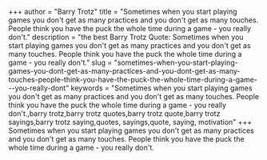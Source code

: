 +++
author = "Barry Trotz"
title = "Sometimes when you start playing games you don't get as many practices and you don't get as many touches. People think you have the puck the whole time during a game - you really don't."
description = "the best Barry Trotz Quote: Sometimes when you start playing games you don't get as many practices and you don't get as many touches. People think you have the puck the whole time during a game - you really don't."
slug = "sometimes-when-you-start-playing-games-you-dont-get-as-many-practices-and-you-dont-get-as-many-touches-people-think-you-have-the-puck-the-whole-time-during-a-game---you-really-dont"
keywords = "Sometimes when you start playing games you don't get as many practices and you don't get as many touches. People think you have the puck the whole time during a game - you really don't.,barry trotz,barry trotz quotes,barry trotz quote,barry trotz sayings,barry trotz saying,quotes, sayings,quote, saying, motivation"
+++
Sometimes when you start playing games you don't get as many practices and you don't get as many touches. People think you have the puck the whole time during a game - you really don't.
